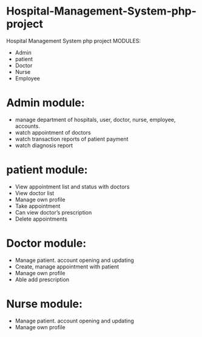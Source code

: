 # Hospital-Management-System-php-project
Hospital Management System php project
MODULES:
*	Admin 
*	patient
*	Doctor 
*	Nurse 
*	Employee 

# Admin module:
*	manage department of hospitals, user, doctor, nurse, 	employee, accounts.
*	watch appointment of doctors
*	watch transaction reports of patient payment
*	watch diagnosis report

# patient module:

*	View appointment list and status with doctors
*	View doctor list
*	Manage own profile
*	Take appointment
*	Can view doctor’s prescription
*	Delete appointments

# Doctor module:
*	Manage patient. account opening and updating
*	Create, manage appointment with patient
*	Manage own profile
*	Able add prescription

# Nurse module:

*	Manage patient. account opening and updating
*	Manage own profile

